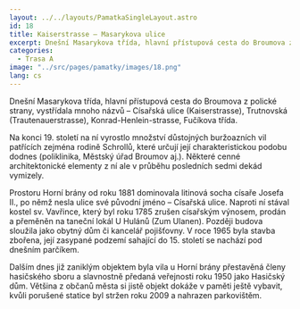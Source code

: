 ```yaml
---
layout: ../../layouts/PamatkaSingleLayout.astro
id: 18
title: Kaiserstrasse – Masarykova ulice
excerpt: Dnešní Masarykova třída, hlavní přístupová cesta do Broumova z polické strany, vystřídala mnoho názvů – Císařská ulice (Kaiserstrasse), Trutnovská (Trautenauerstrasse), Konrad-Henlein-strasse, Fučíkova třída.
categories:
  - Trasa A
image: "../src/pages/pamatky/images/18.png"
lang: cs
---
```


Dnešní Masarykova třída, hlavní přístupová cesta do Broumova z polické strany, vystřídala mnoho názvů – Císařská ulice (Kaiserstrasse), Trutnovská (Trautenauerstrasse), Konrad-Henlein-strasse, Fučíkova třída.

Na konci 19. století na ní vyrostlo množství důstojných buržoazních vil patřících zejména rodině Schrollů, které určují její charakteristickou podobu dodnes (poliklinika, Městský úřad Broumov aj.). Některé cenné architektonické elementy z ní ale v průběhu posledních sedmi dekád vymizely.

Prostoru Horní brány od roku 1881 dominovala litinová socha císaře Josefa II., po němž nesla ulice své původní jméno – Císařská ulice. Naproti ní stával kostel sv. Vavřince, který byl roku 1785 zrušen císařským výnosem, prodán a přeměněn na taneční lokál U Hulánů (Zum Ulanen). Později budova sloužila jako obytný dům či kancelář pojišťovny. V roce 1965 byla stavba zbořena, její zasypané podzemí sahající do 15. století se nachází pod dnešním parčíkem.

Dalším dnes již zaniklým objektem byla vila u Horní brány přestavěná členy hasičského sboru a slavnostně předaná veřejnosti roku 1950 jako Hasičský dům. Většina z občanů města si jistě objekt dokáže v paměti ještě vybavit, kvůli porušené statice byl stržen roku 2009 a nahrazen parkovištěm.
